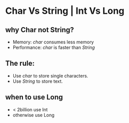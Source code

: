# Char Vs String | Int Vs Long

## why Char not String?

- Memory: *char* consumes less memory 
- Performance: *char* is faster than *String*

## The rule: 

- Use *char* to store single characters.
- Use *String* to store text.

## when to use Long

- < 2billion use Int
- otherwise use Long
